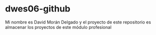 # dwes06-github
Mi nombre es David Morán Delgado y el proyecto de este repositorio es almacenar los proyectos de este módulo profesional
